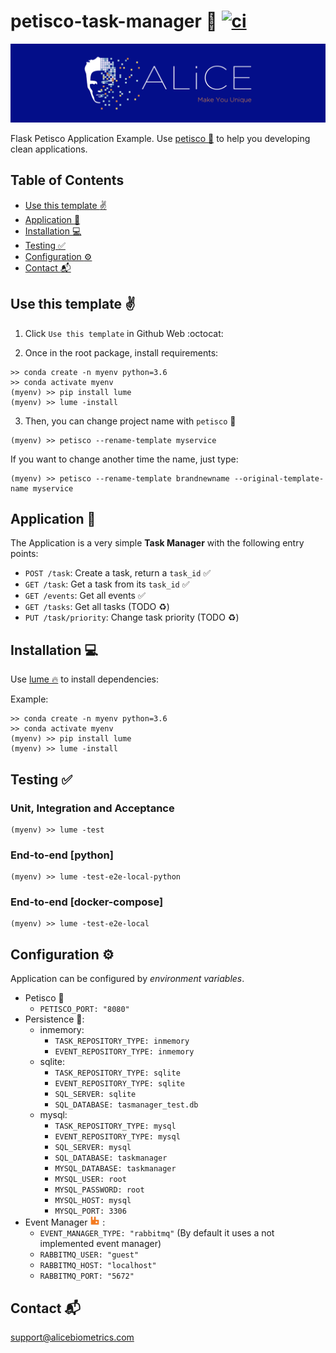 # petisco-task-manager :cookie:  [![ci](https://github.com/alice-biometrics/petisco-task-manager/workflows/ci/badge.svg)](https://github.com/alice-biometrics/petisco-task-manager/actions)

<img src="https://github.com/alice-biometrics/custom-emojis/blob/master/images/alice_header.png" width=auto>

Flask Petisco Application Example. Use [petisco :cookie:](https://github.com/alice-biometrics/petisco) to help you developing clean applications.

## Table of Contents
- [Use this template :v:](#use-this-template-v)
- [Application :rocket:](#application-rocket)
- [Installation :computer:](#installation-computer)
- [Testing :white_check_mark:](#testing-white_check_mark)
- [Configuration :gear:](#configuration-gear)
- [Contact :mailbox_with_mail:](#contact-mailbox_with_mail)


## Use this template :v:

1. Click `Use this template` in Github Web :octocat:

2. Once in the root package, install requirements:

```console
>> conda create -n myenv python=3.6
>> conda activate myenv
(myenv) >> pip install lume
(myenv) >> lume -install
```
3. Then, you can change project name with `petisco` :cookie:

```console
(myenv) >> petisco --rename-template myservice
```
If you want to change another time the name, just type:

```console
(myenv) >> petisco --rename-template brandnewname --original-template-name myservice 
```

## Application :rocket:

The Application is a very simple **Task Manager** with the following entry points:

- `POST /task`: Create a task, return a `task_id` :white_check_mark:
- `GET /task`: Get a task from its `task_id` :white_check_mark:
- `GET /events`: Get all events :white_check_mark:
- `GET /tasks`: Get all tasks (TODO :recycle:)
- `PUT /task/priority`: Change task priority (TODO :recycle:)

## Installation :computer:

Use [lume :fire:](https://github.com/alice-biometrics/lume) to install dependencies:

Example:

```console
>> conda create -n myenv python=3.6
>> conda activate myenv
(myenv) >> pip install lume
(myenv) >> lume -install
```

## Testing :white_check_mark:

### Unit, Integration and Acceptance

```console
(myenv) >> lume -test
```

### End-to-end [python]

```console
(myenv) >> lume -test-e2e-local-python
```

### End-to-end [docker-compose]

```console
(myenv) >> lume -test-e2e-local
```

## Configuration :gear:

Application can be configured by *environment variables*.

* Petisco :cookie:
  * `PETISCO_PORT: "8080"`
* Persistence 💾:
  * inmemory:
    - `TASK_REPOSITORY_TYPE: inmemory`
    - `EVENT_REPOSITORY_TYPE: inmemory`
  * sqlite:
    - `TASK_REPOSITORY_TYPE: sqlite`
    - `EVENT_REPOSITORY_TYPE: sqlite`
    - `SQL_SERVER: sqlite`
    - `SQL_DATABASE: tasmanager_test.db`
  * mysql:
    - `TASK_REPOSITORY_TYPE: mysql`
    - `EVENT_REPOSITORY_TYPE: mysql`
    - `SQL_SERVER: mysql`
    - `SQL_DATABASE: taskmanager`
    - `MYSQL_DATABASE: taskmanager`
    - `MYSQL_USER: root`
    - `MYSQL_PASSWORD: root`
    - `MYSQL_HOST: mysql`
    - `MYSQL_PORT: 3306`
* Event Manager <img src="https://github.com/alice-biometrics/custom-emojis/blob/master/images/rabbitmq.png" width="16">
:
  * `EVENT_MANAGER_TYPE: "rabbitmq"` (By default it uses a not implemented event manager)
  * `RABBITMQ_USER: "guest"`
  * `RABBITMQ_HOST: "localhost"`
  * `RABBITMQ_PORT: "5672"`

## Contact :mailbox_with_mail:

support@alicebiometrics.com

